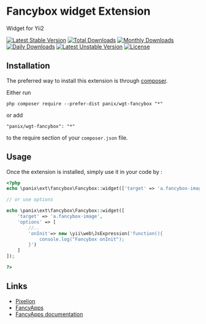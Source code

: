 Fancybox widget Extension
===========
Widget for Yii2

[![Latest Stable Version](https://poser.pugx.org/panix/wgt-fancybox/v/stable)](https://packagist.org/packages/panix/wgt-fancybox)
[![Total Downloads](https://poser.pugx.org/panix/wgt-fancybox/downloads)](https://packagist.org/packages/panix/wgt-fancybox)
[![Monthly Downloads](https://poser.pugx.org/panix/wgt-fancybox/d/monthly)](https://packagist.org/packages/panix/wgt-fancybox)
[![Daily Downloads](https://poser.pugx.org/panix/wgt-fancybox/d/daily)](https://packagist.org/packages/panix/wgt-fancybox)
[![Latest Unstable Version](https://poser.pugx.org/panix/wgt-fancybox/v/unstable)](https://packagist.org/packages/panix/wgt-fancybox)
[![License](https://poser.pugx.org/panix/wgt-fancybox/license)](https://packagist.org/packages/panix/wgt-fancybox)

Installation
------------

The preferred way to install this extension is through [composer](http://getcomposer.org/download/).

Either run

```
php composer require --prefer-dist panix/wgt-fancybox "*"
```

or add

```
"panix/wgt-fancybox": "*"
```

to the require section of your `composer.json` file.

Usage
-----

Once the extension is installed, simply use it in your code by :

```php
<?php
echo \panix\ext\fancybox\Fancybox::widget(['target' => 'a.fancybox-image']);

// or use options

echo \panix\ext\fancybox\Fancybox::widget([
    'target' => 'a.fancybox-image',
    'options' => [
        //..
        'onInit'=> new \yii\web\JsExpression('function(){
            console.log("Fancybox onInit");
        }')
    ]
]);

?>
```

Links
-----
- [Pixelion](http://pixelion.com.ua/)
- [FancyApps](http://www.fancyapps.com/)
- [FancyApps documentation](https://fancyapps.com/fancybox/3/docs)

